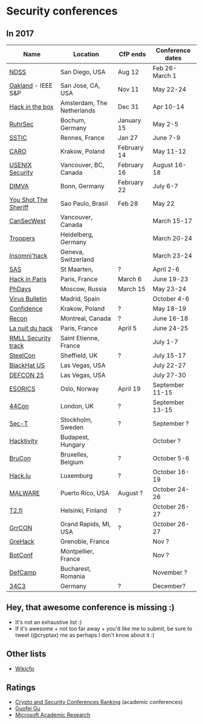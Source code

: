 # Security conferences 

## In 2017

| Name           | Location	| CfP ends |  Conference dates |
| --- | --- | --- | --- |
| [NDSS](http://www.internetsociety.org/events/ndss-symposium/ndss-symposium-2017/ndss-2017-programme/ndss-2017-call-papers) | San Diego, USA | Aug 12 | Feb 26-March 1 |
| [Oakland](http://www.ieee-security.org/TC/SP2017/index.html) - IEEE S&P| San Jose, CA, USA | Nov 11 | May 22-24 |
| [Hack in the box](http://conference.hitb.org/) | Amsterdam, The Netherlands | Dec 31 | Apr 10-14 |
| [RuhrSec](https://www.ruhrsec.de/2017/) | Bochum, Germany | January 15 | May 2-5 |
| [SSTIC](https://www.sstic.org) | Rennes, France | Jan 27 | June 7-9 |
| [CARO](http://2017.caro.org/) | Krakow, Poland | February 14  | May 11-12 |
| [USENIX Security](https://www.usenix.org/conference/usenixsecurity17) | Vancouver, BC, Canada | February 16 | August 16-18 | 
| [DIMVA](http://dimva2016.mondragon.edu/en) | Bonn, Germany | February 22 | July 6-7 |
| [You Shot The Sheriff](http://www.ysts.org/) | Sao Paulo, Brasil | Feb 28 | May 22 | 
| [CanSecWest](https://cansecwest.com/) | Vancouver, Canada | | March 15-17 |
| [Troopers](https://www.troopers.de/) | Heidelberg, Germany | | March 20-24 |
| [Insomni'hack](https://insomnihack.ch/) | Geneva, Switzerland | | March 23-24 |
| [SAS](https://sas.kaspersky.com/) | St Maarten, | ? | April 2-6 |
| [Hack in Paris](https://hackinparis.com/) | Paris, France | March 6 | June 19-23 |
| [PhDays](http://www.phdays.com/)| Moscow, Russia | March 15 | May 23-24 |
| [Virus Bulletin](https://www.virusbtn.com/conference/vb2017) | Madrid, Spain |  | October 4-6 |
| [Confidence](http://confidence.org.pl/en/) | Krakow, Poland | ? | May 18-19 |
| [Recon](http://recon.cx/) | Montreal, Canada | ? | June 16-18 |
| [La nuit du hack](https://www.nuitduhack.com/en/) | Paris, France | April 5 | June 24-25 |
| [RMLL Security track](https://2017.rmll.info/) | Saint Etienne, France |  | July 1-7 |
| [SteelCon](https://www.steelcon.info/) | Sheffield, UK | ? | July 15-17 |
| [BlackHat US](http://www.blackhat.com/) | Las Vegas, USA |  | July 22-27 |
| [DEFCON 25](https://www.defcon.org/) | Las Vegas, USA |  | July 27-30 |
| [ESORICS](https://www.ntnu.edu/esorics2017) | Oslo, Norway | April 19 | September 11-15 |
| [44Con](https://44con.com/) | London, UK | ? | September 13-15 |
| [Sec-T](http://www.sec-t.org/) | Stockholm, Sweden | ? | September ? |
| [Hacktivity](http://hacktivity.com) | Budapest, Hungary | | October ? |
| [BruCon](http://2016.brucon.org/) | Bruxelles, Belgium | ? | October 5-6 |
| [Hack.lu](http://2017.hack.lu/) | Luxemburg |  ? | October 16-19 |
| [MALWARE](http://isiom.wssrl.org/) | Puerto Rico, USA | August ? | October 24-26 |
| [T2.fi](http://t2.fi/conference/) | Helsinki, Finland | ? | October 26-27 |
| [GrrCON](http://grrcon.com/) | Grand Rapids, MI, USA | ? | October 26-27 |
| [GreHack](http://www.grehack.fr/) | Grenoble, France |  | Nov ? |
| [BotConf](https://www.botconf.eu/) | Montpellier, France | | Nov ? |
| [DefCamp](http://def.camp/) | Bucharest, Romania | | November ? |
| [34C3](https://www.ccc.de/en/) | Germany |  ? | December? |


## Hey, that awesome conference is missing :)

- It's not an exhaustive list :)
- If it's awesome + not too far away + you'd like me to submit, be sure to tweet (@cryptax) me as perhaps I don't know about it :)

## Other lists

- [Wikicfp](http://wikicfp.com)

## Ratings

- [Crypto and Security Conferences Ranking](http://icsd.i2r.a-star.edu.sg/staff/jianying/conference-ranking.html) (academic conferences)
- [Guofei Gu](http://faculty.cs.tamu.edu/guofei/sec_conf_stat.htm) 
- [Microsoft Academic Research](http://academic.research.microsoft.com/RankList?entitytype=3&topdomainid=2&subdomainid=2)
